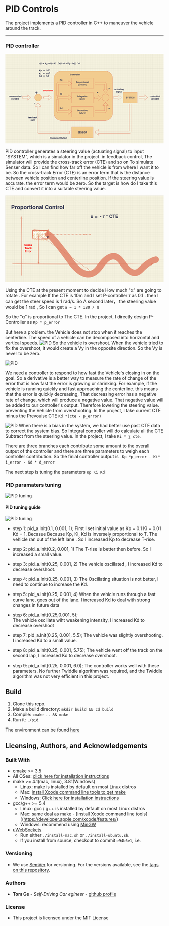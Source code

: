 # PID Controls

The project implements a PID controller in C++ to maneuver the vehicle around the track.

---

### PID controller

![PID architecture](./image/PID_architecture.png)

PID controller generates a steering value (actuating signal) to input "SYSTEM", which is a simulator in the project. in feedback control, The simulator will provide the cross-track error (CTE) and so on To simulate Senser data. So I can find how far off the vehicle is from where I want it to be. So the cross-track Error (CTE) is an error term that is the distance between vehicle position and centerline position. If the steering value is accurate. the error term would be zero. So the target is how do I take this CTE and convert it into a suitable steering value.

![PID](./image/P.png)

Using the CTE at the present moment to decide How much "α" are going to rotate . For example If the CTE is 10m and  I set P-controller τ as 0.1 . then I can get the steer speed is 1 rad/s. So A second later， the steering value would be 1 rad , So I can get
```α = 1 * 180 / π```

So the "α" is proportional to The CTE. In the project, I directly design P-Controller as  ```Kp * p_error```

But here a problem. the Vehicle does not stop when it reaches the centerline. The speed of a vehicle can be decomposed into horizontal and vertical speeds.
![PID](./image/speed.png)
So the vehicle is overshoot. When the vehicle tried to fix the overshoot, it would create a Vy in the opposite direction. So the Vy is never to be zero.

![PID](./image/PD.png)

We need a controller to respond to how fast the Vehicle's closing in on the goal. So a derivative is a better way to measure the rate of change of the error that is how fast the error is growing or shrinking.
For example, if the vehicle is running quickly and fast approaching the centerline. this means that the error is quickly decreasing, That decreasing error has a negative rate of change, which will produce a negative value. That negative value will be added to our controller's output. Therefore lowering the steering value. preventing the Vehicle from overshooting. In the project, I take current CTE minus the Prevouise CTE  ```Kd *(cte - p_error)```

![PID](./image/PID.png)
When there is a bias in the system, we had better use past CTE data to correct the system bias. So Integral controller will do calculate all the CTE Subtract from the steering value. In the project, I take ```Ki * ∑ cte```.

There are three branches each contribute some amount to the overall output of the controller and there are three parameters to weigh each controller contribution.  So the finial controller output is ``` -Kp *p_error - Ki* i_error - Kd * d_error ```

The next step is tuning the parameters ```Kp Ki Kd```

### PID paramaters tuning

![PID tuning](./image/PID_tuning.png)

#### PID tuning guide

![PID tuning](./image/tuning.png)

- step 1: pid_a.Init(0.1, 0.001, 1);
First I set initial value as Kp = 0.1 Ki = 0.01 Kd = 1. Becasue Because Kp, Ki, Kd is inversely proportional to T. The vehicle ran out of the left lane . So I increased Kp to decrease T-rise.

- step 2: pid_a.Init(0.2, 0.001, 1)
  The T-rise is better then before. So I increased a small value.

- step 3: pid_a.Init(0.25, 0.001, 2)
  The vehicle oscillated , I increased Kd to decrease overshoot.

- step 4: pid_a.Init(0.25, 0.001, 3)
  The Oscillating situation is not better, I need to continue to increase the Kd.

- step 5: pid_a.Init(0.25, 0.001, 4)
  When the vehicle runs through a fast curve lane, goes out of the lane. I increased Kd to deal with strong changes in future data

- step 6: pid_a.Init(0.25,0.001, 5);  
  The vehicle oscillate wiht weakening intensity, I increased Kd to decrease overshoot

- step 7: pid_a.Init(0.25, 0.001, 5.5);
  The vehicle was slightly overshooting. I increased Kd to a small value.

- step 8: pid_a.Init(0.25, 0.001, 5.75);
  The vehicle went off the track on the second lap, I increased Kd to decrease overshoot.

- step 9: pid_a.Init(0.25, 0.001, 6.0);
  The controller works well with these parameters. No further Twiddle algorithm was required, and the Twiddle algorithm was not very efficient in this project.

## Build

1. Clone this repo.
2. Make a build directory: `mkdir build && cd build`
3. Compile: `cmake .. && make`
4. Run it: `./pid`.

The environment can be found [here](https://classroom.udacity.com/nanodegrees/nd013/parts/40f38239-66b6-46ec-ae68-03afd8a601c8/modules/0949fca6-b379-42af-a919-ee50aa304e6a/lessons/f758c44c-5e40-4e01-93b5-1a82aa4e044f/concepts/23d376c7-0195-4276-bdf0-e02f1f3c665d)

## Licensing, Authors, and Acknowledgements <a name="licensing"></a>

### Built With

- cmake >= 3.5
- All OSes: [click here for installation instructions](https://cmake.org/install/)
- make >= 4.1(mac, linux), 3.81(Windows)
  - Linux: make is installed by default on most Linux distros
  - Mac: [install Xcode command line tools to get make](https://developer.apple.com/xcode/features/)
  - Windows: [Click here for installation instructions](http://gnuwin32.sourceforge.net/packages/make.htm)
- gcc/g++ >= 5.4
  - Linux: gcc / g++ is installed by default on most Linux distros
  - Mac: same deal as make - [install Xcode command line tools]((<https://developer.apple.com/xcode/features/>)
  - Windows: recommend using [MinGW](http://www.mingw.org/)
- [uWebSockets](https://github.com/uWebSockets/uWebSockets)
  - Run either `./install-mac.sh` or `./install-ubuntu.sh`.
  - If you install from source, checkout to commit `e94b6e1`, i.e.

### Versioning

- We use [SemVer](http://semver.org/) for versioning. For the versions available, see the [tags on this repository](https://github.com/your/project/tags).

### Authors

- **Tom Ge** - *Self-Driving Car egineer* - [github profile](https://github.com/tomgtqq)

### License

- This project is licensed under the MIT License
